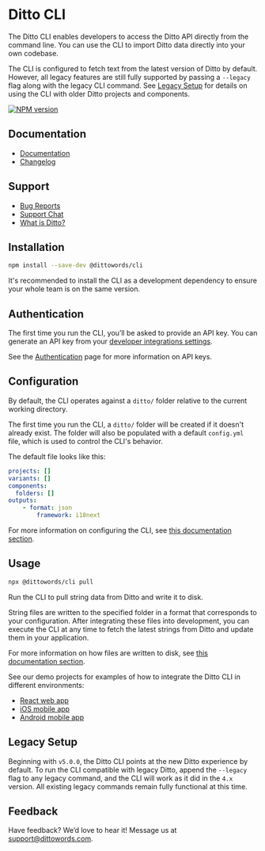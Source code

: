 # Ditto CLI

The Ditto CLI enables developers to access the Ditto API directly from the command line. You can use the CLI to import Ditto data directly into your own codebase.

The CLI is configured to fetch text from the latest version of Ditto by default. However, all legacy features are still fully supported by passing a `--legacy` flag along with the legacy CLI command. See [Legacy Setup](#legacy-setup) for details on using the CLI with older Ditto projects and components.

[![NPM version](https://badge.fury.io/js/@dittowords%2Fcli.svg)](https://badge.fury.io/js/@dittowords%2Fcli)

## Documentation

- [Documentation](https://developer.dittowords.com/cli-reference/authentication)
- [Changelog](https://developer.dittowords.com/feedback-support/changelog)

## Support

- [Bug Reports](https://github.com/dittowords/cli/issues/)
- [Support Chat](https://www.dittowords.com)
- [What is Ditto?](https://developer.dittowords.com/introduction)

## Installation

```sh
npm install --save-dev @dittowords/cli
```

It's recommended to install the CLI as a development dependency to ensure your whole team is on the same version.

## Authentication

The first time you run the CLI, you’ll be asked to provide an API key. You can generate an API key from your [developer integrations settings](https://app.dittowords.com/developers/api-keys).

See the [Authentication](http://developer.dittowords.com/api-reference/authentication) page for more information on API keys.

## Configuration

By default, the CLI operates against a `ditto/` folder relative to the current working directory.

The first time you run the CLI, a `ditto/` folder will be created if it doesn't already exist. The folder will also be populated with a default `config.yml` file, which is used to control the CLI's behavior.

The default file looks like this:

```yml
projects: []
variants: []
components:
  folders: []
outputs:
	- format: json
		framework: i18next
```

For more information on configuring the CLI, see [this documentation section](https://developer.dittowords.com/cli-reference/configuration).

## Usage

```bash
npx @dittowords/cli pull
```

Run the CLI to pull string data from Ditto and write it to disk.

String files are written to the specified folder in a format that corresponds to your configuration. After integrating these files into development, you can execute the CLI at any time to fetch the latest strings from Ditto and update them in your application.

For more information on how files are written to disk, see [this documentation section](https://developer.dittowords.com/cli-reference/files).

See our demo projects for examples of how to integrate the Ditto CLI in different environments:

- [React web app](https://github.com/dittowords/ditto-react-demo)
- [iOS mobile app](https://github.com/dittowords/ditto-react-demo)
- [Android mobile app](https://github.com/dittowords/ditto-react-demo)

## Legacy Setup

Beginning with `v5.0.0`, the Ditto CLI points at the new Ditto experience by default. To run the CLI compatible with legacy Ditto, append the `--legacy` flag to any legacy command, and the CLI will work as it did in the `4.x` version. All existing legacy commands remain fully functional at this time.

## Feedback

Have feedback? We’d love to hear it! Message us at [support@dittowords.com](mailto:support@dittowords.com).
